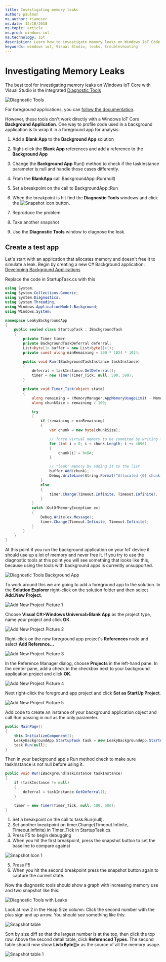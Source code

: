 ```yaml
---
title: Investigating memory leaks
author: paulmon
ms.author: riameser
ms.date: 12/10/2018
ms.topic: article
ms.prod: windows-iot
ms.technology: iot
description: Learn how to investigate memory leaks on Windows IoT Code with Visual Studio using the integrated Diagnostic Tools.
keywords: windows iot, Visual Studio, leaks, troubleshooting
---
```


# Investigating Memory Leaks

The best tool for investigating memory leaks on Windows IoT Core with Visual Studio is the integrated [Diagnostic Tools](/visualstudio/profiling/memory-usage)

![Diagnostic Tools](/windows/iot-core/media/MemoryLeaks/DiagnosticTools.PNG)

For foreground applications, you can [follow the documentation](/visualstudio/profiling/memory-usage).

However, these tools don't work directly with a Windows IoT Core **Background Application**. One way to profile code used in a background application is to wrap it in a foreground app for analysis:

1. Add a **Blank App** to the **Background App** solution
2. Right-click the **Blank App** references and add a reference to the **Background App**
3. Change the **Background App** Run() method to check if the taskInstance parameter is null and handle those cases differently.
4. From the **BlankApp** call BackgroundApp::Run(null)
5. Set a breakpoint on the call to BackgroundApp::Run
6. When the breakpoint is hit find the **Diagnostic Tools** windows and click the ![Snapshot icon](../media/MemoryLeaks/Snapshot.PNG) button.

8. Reproduce the problem
9. Take another snapshot
10. Use the **Diagnostic Tools** window to diagnose the leak.

## Create a test app

Let's start with an application that allocates memory and doesn't free it to simulate a leak.
Begin by creating a new C# Background application: [Developing Background Applications](./BackgroundApplications.md)

Replace the code in StartupTask.cs with this
```C#
using System;
using System.Collections.Generic;
using System.Diagnostics;
using System.Threading;
using Windows.ApplicationModel.Background;
using Windows.System;

namespace LeakyBackgroundApp
{
    public sealed class StartupTask : IBackgroundTask
    {
        private Timer timer;
        private BackgroundTaskDeferral deferral;
        List<byte[]> buffer = new List<byte[]>();
        private const ulong minRemaining = 300 * 1024 * 1024;

        public void Run(IBackgroundTaskInstance taskInstance)
        {
            deferral = taskInstance.GetDeferral();
            timer = new Timer(Timer_Tick, null, 500, 500);
        }

        private void Timer_Tick(object state)
        {
            ulong remaining = (MemoryManager.AppMemoryUsageLimit - MemoryManager.AppMemoryUsage);
            ulong chunkSize = remaining / 100;

            try
            {
                if (remaining > minRemaining)
                {
                    var chunk = new byte[chunkSize];

                    // force virtual memory to be commited by writing to it
                    for (int i = 0; i < chunk.Length; i += 4096)
                    {
                        chunk[i] = 0xDA;
                    }

                    // "leak" memory by adding it to the list
                    buffer.Add(chunk);
                    Debug.WriteLine(String.Format("Allocated {0} chunk(s)", buffer.Count));
                }
                else
                {
                    timer.Change(Timeout.Infinite, Timeout.Infinite);
                }
            }
            catch (OutOfMemoryException ex)
            {
                Debug.Write(ex.Message);
                timer.Change(Timeout.Infinite, Timeout.Infinite);
            }
        }
    }
}
```

At this point if you run the background application on your IoT device it should use up a lot of memory and never free it. If you try to use the diagnostic tools at this point you will see something that looks like this, because using the tools with background apps is currently unsupported.

![Diagnostic Tools Background App](../media/MemoryLeaks/DiagnosticToolsBackgroundApp.png)

To work around this we are going to add a foreground app to the solution. In the **Solution Explorer** right-click on the solution folder and then select **Add.New Project**.

![Add New Project Picture 1](../media/MemoryLeaks/AddNewProject.png)

Choose **Visual C#>Windows Universal>Blank App** as the project type, name your project and click **OK**.

![Add New Project Picture 2](../media/MemoryLeaks/NewForegroundApp.PNG)

Right-click on the new foreground app project's **References** node and select **Add Reference...**

![Add New Project Picture 3](../media/MemoryLeaks/AddReference.PNG)

In the Reference Manager dialog, choose **Projects** in the left-hand pane.  In the center pane, add a check in the checkbox next to your background application project and click **OK**.

![Add New Project Picture 4](../media/MemoryLeaks/AddReferenceDialog.PNG)

Next right-click the foreground app project and click **Set as StartUp Project**.

![Add New Project Picture  5](../media/MemoryLeaks/SetAsStartup.PNG)

Add code to create an instance of your background application object and call Run passing in null as the only parameter.
```C#
public MainPage()
{
    this.InitializeComponent();
    LeakyBackgroundApp.StartupTask task = new LeakyBackgroundApp.StartupTask();
    task.Run(null);
}
```

Then in your background app's Run method check to make sure taskInstance is not null before using it.

```C#
public void Run(IBackgroundTaskInstance taskInstance)
{
    if (taskInstance != null)
    {
        deferral = taskInstance.GetDeferral();
    }

    timer = new Timer(Timer_Tick, null, 500, 500);
}
```

1. Set a breakpoint on the call to task.Run(null).
2. Set another breakpoint on timer.Change(Timeout.Infinite, Timeout.Infinite) in Timer_Tick in StartupTask.cs.
3. Press F5 to begin debugging
4. When you hit the first breakpoint, press the snapshot button to set the baseline to compare against

![Snapshot Icon 1](../media/MemoryLeaks/Snapshot.PNG)

5. Press F5
6. When you hit the second breakpoint press the snapshot button again to capture the current state.

Now the diagnostic tools should show a graph with increasing memory use and two snapshot like this:

![Diagnostic Tools with Leaks](../media/MemoryLeaks/DiagnosticToolsWithLeaks.PNG)

Look at row 2 in the Heap Size column. Click the second number with the plus sign and up arrow. You should see something like this:

![Snapshot table](../media/MemoryLeaks/Snapshot2_1.PNG)

Sort by size diff so that the largest number is at the top, then click the top row. Above the second detail table, click **Referenced Types**.  The second table should now show **List\<Byte[]\>** as the source of all the memory usage.

![Snapshot table 1](../media/MemoryLeaks/Snapshot2_2.PNG)
